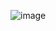 ![image](https://cloud.githubusercontent.com/assets/17008990/13328578/61012978-dc15-11e5-860b-f8066bf650aa.png)

